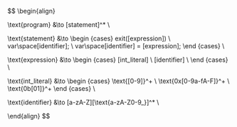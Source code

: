 $$
\begin{align}

\text{program} &\to [statement]^* \\

\text{statement} &\to
\begin {cases}
    exit([expression]) \\
    var\space[identifier]; \\
    var\space[identifier] = [expression];
\end {cases} \\

\text{expression} &\to
\begin {cases}
    [int\_literal] \\
    [identifier] \\
\end {cases} \\

\text{int\_literal} &\to
\begin {cases}
    \text{[0-9]}^+ \\
    \text{0x[0-9a-fA-F]}^+ \\
    \text{0b[01]}^+
\end {cases} \\

\text{identifier} &\to [a-zA-Z][\text{a-zA-Z0-9\_}]^* \\

\end{align}
$$